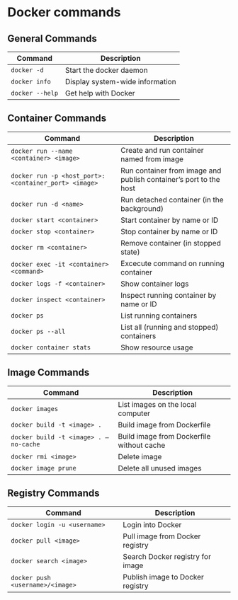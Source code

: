 # Docker commands

## General Commands

| Command | Description |
| ------- | ----------- |
| `docker -d` | Start the docker daemon |
| `docker info` | Display system-wide information |
| `docker --help` | Get help with Docker |

## Container Commands

| Command | Description |
| ------- | ----------- |
| `docker run --name <container> <image>` | Create and run container named <container> from image <image> |
| `docker run -p <host_port>:<container_port> <image>` | Run container from image and publish container’s port to the host |
| `docker run -d <name>` | Run detached container (in the background) |
| `docker start <container>` | Start container by name or ID |
| `docker stop <container>` | Stop container by name or ID |
| `docker rm <container>` | Remove container (in stopped state) |
| `docker exec -it <container> <command>` | Excecute command <command> on running container |
| `docker logs -f <container>` | Show container logs |
| `docker inspect <container>` | Inspect running container by name or ID |
| `docker ps` | List running containers |
| `docker ps --all` | List all (running and stopped) containers |
| `docker container stats` | Show resource usage |

## Image Commands

| Command | Description |
| ------- | ----------- |
| `docker images` | List images on the local computer |
| `docker build -t <image> .` | Build image from Dockerfile |
| `docker build -t <image> . –no-cache ` | Build image from Dockerfile without cache |
| `docker rmi <image>` | Delete image |
| `docker image prune` | Delete all unused images |

## Registry Commands

| Command | Description |
| ------- | ----------- |
| `docker login -u <username>` | Login into Docker |
| `docker pull <image>` | Pull image from Docker registry |
| `docker search <image>` | Search Docker registry for image |
| `docker push <username>/<image>` | Publish image to Docker registry |
